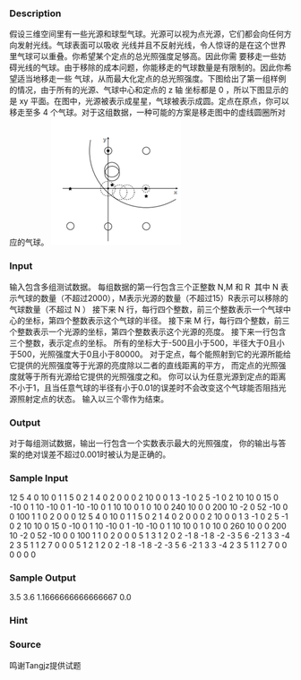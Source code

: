 
### Description
假设三维空间里有一些光源和球型气球。光源可以视为点光源，它们都会向任何方向发射光线。气球表面可以吸收
光线并且不反射光线，令人惊讶的是在这个世界里气球可以重叠。你希望某个定点的总光照强度足够高。因此你需
要移走一些妨碍光线的气球。由于移除的成本问题，你能移走的气球数量是有限制的。因此你希望适当地移走一些
气球，从而最大化定点的总光照强度。下图给出了第一组样例的情况，由于所有的光源、气球中心和定点的 z 轴
坐标都是 0 ，所以下图显示的是 xy 平面。在图中，光源被表示成星星，气球被表示成圆。定点在原点，你可以
移走至多 4 个气球。对于这组数据，一种可能的方案是移走图中的虚线圆圈所对应的气球。
![](/JudgeOnline/upload/201608/gg.png)

### Input
输入包含多组测试数据。
每组数据的第一行包含三个正整数 N,M 和 R 
其中 N 表示气球的数量（不超过2000），M表示光源的数量（不超过15）R表示可以移除的气球数量（不超过 N ）
接下来 N 行，每行四个整数，前三个整数表示一个气球中心的坐标，第四个整数表示这个气球的半径。
接下来 M 行，每行四个整数，前三个整数表示一个光源的坐标，第四个整数表示这个光源的亮度。
接下来一行包含三个整数，表示定点的坐标。
所有的坐标大于-500且小于500，半径大于0且小于500，光照强度大于0且小于80000。
对于定点，每个能照射到它的光源所能给它提供的光照强度等于光源的亮度除以二者的直线距离的平方，
而定点的光照强度就等于所有光源给它提供的光照强度之和。
你可以认为任意光源到定点的距离不小于1，且当任意气球的半径有小于0.01的误差时不会改变这个气球能否阻挡光源照射定点的状态。
输入以三个零作为结束。

### Output
对于每组测试数据，输出一行包含一个实数表示最大的光照强度，
你的输出与答案的绝对误差不超过0.001时被认为是正确的。

### Sample Input
12 5 4
0 10 0 1
1 5 0 2
1 4 0 2
0 0 0 2
10 0 0 1
3 -1 0 2
5 -1 0 2
10 10 0 15
0 -10 0 1
10 -10 0 1
-10 -10 0 1
10 10 0 1
0 10 0 240
10 0 0 200
10 -2 0 52
-10 0 0 100
1 1 0 2
0 0 0
12 5 4
0 10 0 1
1 5 0 2
1 4 0 2
0 0 0 2
10 0 0 1
3 -1 0 2
5 -1 0 2
10 10 0 15
0 -10 0 1
10 -10 0 1
-10 -10 0 1
10 10 0 1
0 10 0 260
10 0 0 200
10 -2 0 52
-10 0 0 100
1 1 0 2
0 0 0
5 1 3
1 2 0 2
-1 8 -1 8
-2 -3 5 6
-2 1 3 3
-4 2 3 5
1 1 2 7
0 0 0
5 1 2
1 2 0 2
-1 8 -1 8
-2 -3 5 6
-2 1 3 3
-4 2 3 5
1 1 2 7
0 0 0
0 0 0 
### Sample Output
3.5
3.6
1.1666666666666667
0.0
### Hint

### Source
鸣谢Tangjz提供试题